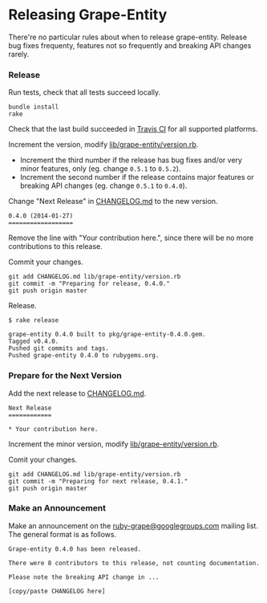 Releasing Grape-Entity
======================

There're no particular rules about when to release grape-entity. Release bug fixes frequenty, features not so frequently and breaking API changes rarely.

### Release

Run tests, check that all tests succeed locally.

```
bundle install
rake
```

Check that the last build succeeded in [Travis CI](https://travis-ci.org/intridea/grape-entity) for all supported platforms.

Increment the version, modify [lib/grape-entity/version.rb](lib/grape-entity/version.rb).

*  Increment the third number if the release has bug fixes and/or very minor features, only (eg. change `0.5.1` to `0.5.2`).
*  Increment the second number if the release contains major features or breaking API changes (eg. change `0.5.1` to `0.4.0`).

Change "Next Release" in [CHANGELOG.md](CHANGELOG.md) to the new version.

```
0.4.0 (2014-01-27)
==================
```

Remove the line with "Your contribution here.", since there will be no more contributions to this release.

Commit your changes.

```
git add CHANGELOG.md lib/grape-entity/version.rb
git commit -m "Preparing for release, 0.4.0."
git push origin master
```

Release.

```
$ rake release

grape-entity 0.4.0 built to pkg/grape-entity-0.4.0.gem.
Tagged v0.4.0.
Pushed git commits and tags.
Pushed grape-entity 0.4.0 to rubygems.org.
```

### Prepare for the Next Version

Add the next release to [CHANGELOG.md](CHANGELOG.md).

```
Next Release
============

* Your contribution here.
```

Increment the minor version, modify [lib/grape-entity/version.rb](lib/grape-entity/version.rb).

Comit your changes.

```
git add CHANGELOG.md lib/grape-entity/version.rb
git commit -m "Preparing for next release, 0.4.1."
git push origin master
```

### Make an Announcement

Make an announcement on the [ruby-grape@googlegroups.com](mailto:ruby-grape@googlegroups.com) mailing list. The general format is as follows.

```
Grape-entity 0.4.0 has been released.

There were 8 contributors to this release, not counting documentation.

Please note the breaking API change in ...

[copy/paste CHANGELOG here]

```
